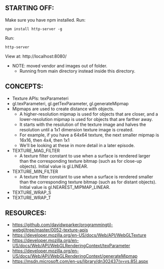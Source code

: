 ## STARTING OFF:

Make sure you have npm installed.
Run:
```
npm install http-server -g
```

Run:
```
http-server
```

View at: http://localhost:8080/

* NOTE: moved vendor and images out of folder.
  * Running from main directory instead inside this directory.

## CONCEPTS:

* Texture APIs: texParameteri
* gl.texParameteri, gl.getTexParameter, gl.generateMipmap
* Mipmaps are used to create distance with objects.
  * A higher-resolution mipmap is used for objects that are closer, and a lower-resolution mipmap is used for objects that are farther away.
  * It starts with the resolution of the texture image and halves the resolution until a 1x1 dimension texture image is created.
  * For example, if you have a 64x64 texture, the next smaller mipmap is 16x16, then 4x4, then 1x1
  * We'll be looking at these in more detail in a later episode.
* TEXTURE_MAG_FILTER
  * A texture filter constant to use when a surface is rendered larger than the corresponding texture bitmap (such as for close-up objects). Initial value is gl.LINEAR.
* TEXTURE_MIN_FILTER
  * A texture filter constant to use when a surface is rendered smaller than the corresponding texture bitmap (such as for distant objects). Initial value is gl.NEAREST_MIPMAP_LINEAR.
* TEXTURE_WRAP_S
* TEXTURE_WRAP_T

## RESOURCES:

* https://github.com/davidwparker/programmingtil-webgl/tree/master/0052-texture-apis
* https://developer.mozilla.org/en-US/docs/Web/API/WebGLTexture
* https://developer.mozilla.org/en-US/docs/Web/API/WebGLRenderingContext/texParameter
* https://developer.mozilla.org/en-US/docs/Web/API/WebGLRenderingContext/generateMipmap
* https://msdn.microsoft.com/en-us/library/dn302437(v=vs.85).aspx
